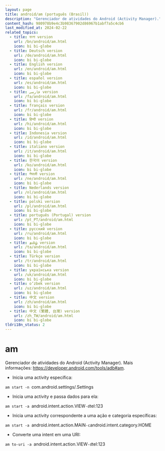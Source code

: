 ```yaml
---
layout: page
title: android/am (português (Brasil))
description: "Gerenciador de atividades do Android (Activity Manager)."
content_hash: 980978b9e4c3b98367902d86967b1abf7a5c4cb6
last_modified_at: 2024-02-22
related_topics:
  - title: বাংলা version
    url: /bn/android/am.html
    icon: bi bi-globe
  - title: Deutsch version
    url: /de/android/am.html
    icon: bi bi-globe
  - title: English version
    url: /en/android/am.html
    icon: bi bi-globe
  - title: español version
    url: /es/android/am.html
    icon: bi bi-globe
  - title: فارسی version
    url: /fa/android/am.html
    icon: bi bi-globe
  - title: français version
    url: /fr/android/am.html
    icon: bi bi-globe
  - title: हिन्दी version
    url: /hi/android/am.html
    icon: bi bi-globe
  - title: Indonesia version
    url: /id/android/am.html
    icon: bi bi-globe
  - title: italiano version
    url: /it/android/am.html
    icon: bi bi-globe
  - title: 한국어 version
    url: /ko/android/am.html
    icon: bi bi-globe
  - title: नेपाली version
    url: /ne/android/am.html
    icon: bi bi-globe
  - title: Nederlands version
    url: /nl/android/am.html
    icon: bi bi-globe
  - title: polski version
    url: /pl/android/am.html
    icon: bi bi-globe
  - title: português (Portugal) version
    url: /pt_PT/android/am.html
    icon: bi bi-globe
  - title: русский version
    url: /ru/android/am.html
    icon: bi bi-globe
  - title: தமிழ் version
    url: /ta/android/am.html
    icon: bi bi-globe
  - title: Türkçe version
    url: /tr/android/am.html
    icon: bi bi-globe
  - title: українська version
    url: /uk/android/am.html
    icon: bi bi-globe
  - title: o‘zbek version
    url: /uz/android/am.html
    icon: bi bi-globe
  - title: 中文 version
    url: /zh/android/am.html
    icon: bi bi-globe
  - title: 中文 (繁體, 台灣) version
    url: /zh_TW/android/am.html
    icon: bi bi-globe
tldri18n_status: 2
---
```

# am

Gerenciador de atividades do Android (Activity Manager).
Mais informações: <https://developer.android.com/tools/adb#am>.

- Inicia uma activity específica:

`am start -n `<span class="tldr-var badge badge-pill bg-dark-lm bg-white-dm text-white-lm text-dark-dm font-weight-bold">com.android.settings/.Settings</span>

- Inicia uma activity e passa dados para ela:

`am start -a `<span class="tldr-var badge badge-pill bg-dark-lm bg-white-dm text-white-lm text-dark-dm font-weight-bold">android.intent.action.VIEW</span>` -d `<span class="tldr-var badge badge-pill bg-dark-lm bg-white-dm text-white-lm text-dark-dm font-weight-bold">tel:123</span>

- Inicia uma activity correspondente a uma ação e categoria específicas:

`am start -a `<span class="tldr-var badge badge-pill bg-dark-lm bg-white-dm text-white-lm text-dark-dm font-weight-bold">android.intent.action.MAIN</span>` -c `<span class="tldr-var badge badge-pill bg-dark-lm bg-white-dm text-white-lm text-dark-dm font-weight-bold">android.intent.category.HOME</span>

- Converte uma intent em uma URI:

`am to-uri -a `<span class="tldr-var badge badge-pill bg-dark-lm bg-white-dm text-white-lm text-dark-dm font-weight-bold">android.intent.action.VIEW</span>` -d `<span class="tldr-var badge badge-pill bg-dark-lm bg-white-dm text-white-lm text-dark-dm font-weight-bold">tel:123</span>
